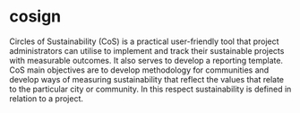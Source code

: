 # cosign

Circles of Sustainability (CoS) is a practical user-friendly tool that project administrators can utilise to implement and track their sustainable projects with measurable outcomes. It also serves to develop a reporting template. CoS main objectives are to develop methodology for communities and develop ways of measuring sustainability that reflect the values that relate to the particular city or community. In this respect sustainability is defined in relation to a project.
